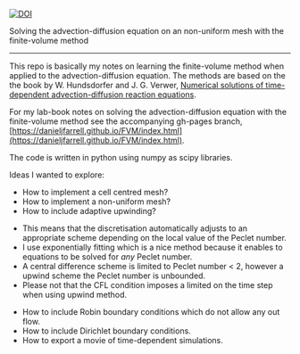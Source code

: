[![DOI](https://zenodo.org/badge/DOI/10.5281/zenodo.4647887.svg)](https://doi.org/10.5281/zenodo.4647887)

Solving the advection-diffusion equation on an non-uniform mesh with
the finite-volume method

*********************************************************************************************


This repo is basically my notes on learning the finite-volume method
when applied to the advection-diffusion equation. The methods are
based on the the book by W. Hundsdorfer and J. G. Verwer, [Numerical
solutions of time-dependent advection-diffusion reaction
equations](https://books.google.co.uk/books?isbn=3540034404).

For my lab-book notes on solving the advection-diffusion equation with
the finite-volume method see the accompanying gh-pages branch,
[https://danieljfarrell.github.io/FVM/index.html](https://danieljfarrell.github.io/FVM/index.html).

The code is written in python using numpy as scipy libraries.

Ideas I wanted to explore:

 * How to implement a cell centred mesh?
 * How to implement a non-uniform mesh?
 * How to include adaptive upwinding?
  - This means that the discretisation automatically adjusts to an appropriate scheme depending on the local value of the Peclet number.
  - I use exponentially fitting which is a nice method because it enables to equations to be solved for *any* Peclet number.
  - A central difference scheme is limited to Peclet number < 2, however a upwind scheme the Peclet number is unbounded.
  - Please not that the CFL condition imposes a limited on the time step when using upwind method.
 * How to include Robin boundary conditions which do not allow any out flow.
 * How to include Dirichlet boundary conditions.
 * How to export a movie of time-dependent simulations.
 
 
  
  
  

